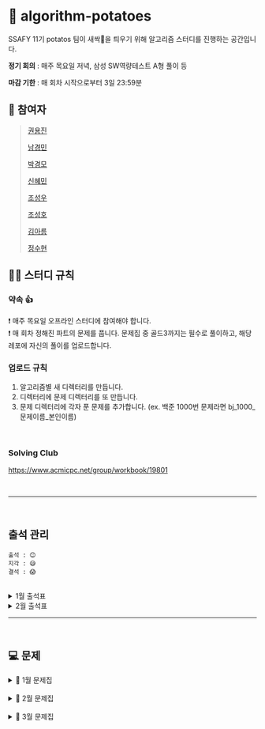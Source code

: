 # 🥔 algorithm-potatoes
SSAFY 11기 potatos 팀이 새싹🌱을 틔우기 위해 알고리즘 스터디를 진행하는 공간입니다.

**정기 회의** : 매주 목요일 저녁, 삼성 SW역량테스트 A형 풀이 등

**마감 기한** : 매 회차 시작으로부터 3일 23:59분

## 👥 참여자
> [권용진](https://github.com/sarmsoo)
> 
> [남경민](https://github.com/nkyungm)
> 
> [박경모](https://github.com/kyoungmopark)
> 
> [신혜민](https://github.com/heymin2)
> 
> [조성우](https://github.com/ABizCho)
> 
> [조성호](https://github.com/sungholion)
>
> [김아름](https://github.com/sungholion)
>
> [정수현](https://github.com/sungholion)

## 💁‍♂️ 스터디 규칙

### 약속 👍
❗ 매주 목요일 오프라인 스터디에 참여해야 합니다. <br/>
❗ 매 회차 정해진 파트의 문제를 풉니다. 문제집 중 골드3까지는 필수로 풀이하고, 해당 레포에 자신의 풀이를 업로드합니다. <br/>

### 업로드 규칙
1. 알고리즘별 새 디렉터리를 만듭니다. <br/>
2. 디렉터리에 문제 디렉터리를 또 만듭니다. <br/>
3. 문제 디렉터리에 각자 푼 문제를 추가합니다. (ex. 백준 1000번 문제라면 bj_1000_문제이름_본인이름) <br/>

<br/>

### Solving Club
https://www.acmicpc.net/group/workbook/19801

<br>


---

<br/>

## 출석 관리
```
출석 : 😊
지각 : 😅
결석 : 😱
```

<br>

<details><summary>1월 출석표</summary>

|날짜|권용진|남경민|박경모|신혜민|조성우|조성호|비고|
|------|---|---|---|---|---|---|---|
|2024.01.15|😊|😊|😊|😊|😊|😊|비고: 회의|
|2024.01.18|😊|😊|😊|😊|😊|😊|투썸: [A형: 파이프 옮기기 1](https://www.acmicpc.net/problem/17070)|
|2024.01.25|😊|😊|😊|😊|😊|😊|투썸: [A형: 게리맨더링](https://www.acmicpc.net/problem/17471)|
</details>

<details><summary>2월 출석표</summary>

|날짜|권용진|남경민|박경모|신혜민|조성우|조성호|비고|
|------|---|---|---|---|---|---|---|
|2024.02.01|--|--|--|--|--|--|--|
|2024.02.08|--|--|--|--|--|--|비고: 설 날짜조정 필요|
|2024.02.15|--|--|--|--|--|--|--|
|2024.02.22|--|--|--|--|--|--|--|
|2024.02.29|--|--|--|--|--|--|--|
</details>

---

<br/>


## 💻 문제
<details><summary>📎 1월 문제집</summary>

|회차|1|2|3|4|5|6|7|8|9|
|:---:|:---:|:---:|:---:|:---:|:---:|:---:|:---:|:---:|:---:|
|**1회차**<br>완전탐색<br>(01.16 ~ 01.18)|[연속합](https://www.acmicpc.net/problem/1912)|[일곱난쟁이](https://www.acmicpc.net/problem/2309)|[분해합](https://www.acmicpc.net/problem/2231)|[사탕게임](https://www.acmicpc.net/problem/3085)|[유레카 이론](https://www.acmicpc.net/problem/10448)|~~[숫자 야구](https://www.acmicpc.net/problem/2503)~~|[체스판 다시 칠하기](https://www.acmicpc.net/problem/1018)|~~[부분수열의 합](https://www.acmicpc.net/problem/1182)~~||
|**2회차**<br>BFS (1)<br> (01.19 ~ 01.23)|[DFS와 BFS](https://www.acmicpc.net/problem/1260)|[촌수 계산](https://www.acmicpc.net/problem/2644)|[미로 탐색](https://www.acmicpc.net/problem/2178)||
|**3회차**<br>DFS (1)<br> (01.24 ~ 01.26)|[연결 요소의 개수](https://www.acmicpc.net/problem/11724)|[유기농 배추](https://www.acmicpc.net/problem/1012)|[음식물 피하기](https://www.acmicpc.net/problem/1743)||
|**4회차**<br>BFS (2)<br> (01.27 ~ 01.31)|[나이트의 이동](https://www.acmicpc.net/problem/7562)|[스타트링크](https://www.acmicpc.net/problem/5014)|[숨바꼭질](https://www.acmicpc.net/problem/1697)|[상범 빌딩](https://www.acmicpc.net/problem/6593)|[탈출](https://www.acmicpc.net/problem/3055)||

</details>

<br/>

<details><summary>📎 2월 문제집</summary>

|회차|1|2|3|4|5|6|7|8|9|
|:---:|:---:|:---:|:---:|:---:|:---:|:---:|:---:|:---:|:---:|
|**5회차**<br>DFS (2)<br> (02.01 ~ 02.05)|[단지번호붙이기](https://www.acmicpc.net/problem/2667)|[영역 구하기](https://www.acmicpc.net/problem/2583)|[적록색약](https://www.acmicpc.net/problem/10026)|[경로 찾기](https://www.acmicpc.net/problem/11403)||
|**6회차**<br>백트래킹 (1)<br>(02.06 ~ 02.08)|[부분수열의 합](https://www.acmicpc.net/problem/1182)|[컴백홈](https://www.acmicpc.net/problem/1189)|[암호 만들기](https://www.acmicpc.net/problem/1759)|[N-Queen](https://www.acmicpc.net/problem/9663)||
|**7회차**<br>동적계획법 (1)<br>(02.09 ~ 02.13)|[1로 만들기](https://www.acmicpc.net/problem/1463)|[이친수](https://www.acmicpc.net/problem/2193)|[01타일](https://www.acmicpc.net/problem/1904)|[2xn 타일링](https://www.acmicpc.net/problem/11726)|[2xn 타일링 2](https://www.acmicpc.net/problem/11727)||
|**8회차**<br>그리디 (1)<br>(02.14 ~ 02.16)|[캠핑](https://www.acmicpc.net/problem/4796)|[동전 0](https://www.acmicpc.net/problem/11047)|[수리공 항승](https://www.acmicpc.net/problem/1449)|[회의실 배정](https://www.acmicpc.net/problem/11000)|[강의실 배정](https://www.acmicpc.net/problem/11000)||
|**9회차**<br>A형 대비 (1)<br>(02.17 ~ 02.21)|[캐슬 디펜스](https://www.acmicpc.net/problem/17135)|[1로 만들기](https://www.acmicpc.net/problem/12852)|[연구소](https://www.acmicpc.net/problem/14502)||
|**10회차**<br>A형 대비 (2)<br>(02.22 ~ 02.26)|[A와 B](https://www.acmicpc.net/problem/12904)|[전깃줄](https://www.acmicpc.net/problem/2565)|[아기상어](https://www.acmicpc.net/problem/16236)|||
|**11회차**<br>A형 대비 (3)<br>(02.27 ~ 02.29)|[]()|[]()|[]()|||

</details>

<br/>

<details><summary>📎 3월 문제집</summary>

<br/>

> 3월 스터디부턴 방식을 변경합니다. <br/>
일주일 간격으로 문제집을 정하고 하루에 한 문제를 **필수**로 풀이하거나 최적의 풀이를 공부하여 `Pull Request`합니다.<br/>
대면 스터디(목) 전까지 다른 스터디원의 풀이를 확인, PR에 `코드리뷰`를 남깁니다. <br/>
대면 스터디에서 서로의 풀이를 공유, 의견을 공유하고 다음 문제집을 결정합니다. <br/><br/>

1. (금, 토, 일, 월, 화) 1문제씩 총 5문제 풀이 및 PR
2. 적어도 화->수 넘어가는 새벽(~07:00)까지는 모든 문제에 대한 PR을 마쳐야 합니다.
3. (수)는 코드리뷰데이
   - 틈틈이 스터디원의 풀이를 확인하고 코드리뷰를 남기는 것이 원칙이나, 밀린 코드리뷰가 있다면 해당 (수)에 모두 마무리합니다.
4. (목)에 대면 스터디를 진행하여, 각자의 풀이를 소개 및 코드 및 전략에 대한 의견을 나눕니다.
<br/>

|회차|1|2|3|4|5|
|:---:|:---:|:---:|:---:|:---:|:---:|
|**1x회차**<br> 문제집 이름 <br> (03.xx ~ 03.xx)|[문제1](https://www.acmicpc.net/problem/xxx)|[문제2](https://www.acmicpc.net/problem/xxx)|[문제3](https://www.acmicpc.net/problem/xxx)|[문제4](https://www.acmicpc.net/problem/xxx)|[문제5](https://www.acmicpc.net/problem/xxx)|[문제5](https://www.acmicpc.net/problem/xxx)||

</details>
